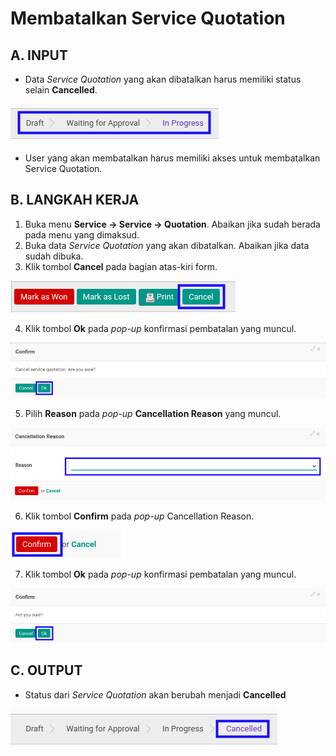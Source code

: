 # Membatalkan Service Quotation

## A. INPUT

* Data *Service Quotation* yang akan dibatalkan harus memiliki status selain **Cancelled**.

![](../../img/service-quotation/status-input-selain-cancelled.png)

* User yang akan membatalkan harus memiliki akses untuk membatalkan Service Quotation.

## B. LANGKAH KERJA

1. Buka menu **Service -> Service -> Quotation**. Abaikan jika sudah berada pada menu yang dimaksud.
2. Buka data *Service Quotation* yang akan dibatalkan. Abaikan jika data sudah dibuka.
3. Klik tombol **Cancel** pada bagian atas-kiri form.

![](../../img/service-quotation/tombol-cancel.png)

4. Klik tombol **Ok** pada *pop-up* konfirmasi pembatalan yang muncul.

![](../../img/service-quotation/pop-up-konfirmasi-cancel.png)

5. Pilih **Reason** pada *pop-up* **Cancellation Reason** yang muncul.

![](../../img/service-quotation/pilihan-cancellation-reason.png)

6. Klik tombol **Confirm** pada *pop-up* Cancellation Reason.

![](../../img/service-quotation/tombol-confirm-cancel-reason.png)

7. Klik tombol **Ok** pada *pop-up* konfirmasi pembatalan yang muncul.

![](../../img/service-quotation/tombol-ok-confirm-cancel.png)

## C. OUTPUT

* Status dari *Service Quotation* akan berubah menjadi **Cancelled**

![](../../img/service-quotation/status-input-cancelled.png)
